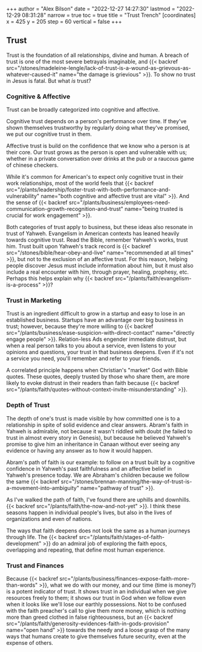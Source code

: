 +++
author = "Alex Bilson"
date = "2022-12-27 14:27:30"
lastmod = "2022-12-29 08:31:28"
narrow = true
toc = true
title = "Trust Trench"
[coordinates]
    x = 425
    y = 205
    step = 60
    vertical = false
+++
## Trust

Trust is the foundation of all relationships, divine and human. A breach of trust is one of the most severe betrayals imaginable, and {{< backref src="/stones/madeleine-lengle/lack-of-trust-is-a-wound-as-grievous-as-whatever-caused-it" name="the damage is grievious" >}}. To show no trust in Jesus is fatal. But what _is_ trust?

### Cognitive & Affective

Trust can be broadly categorized into cognitive and affective.

Cognitive trust depends on a person's performance over time. If they've shown themselves trustworthy by regularly doing what they've promised, we put our cognitive trust in them.

Affective trust is build on the confidence that we know who a person is at their core. Our trust grows as the person is open and vulnerable with us; whether in a private conversation over drinks at the pub or a raucous game of chinese checkers.

While it's common for American's to expect only cognitive trust in their work relationships, most of the world feels that {{< backref src="/plants/leadership/foster-trust-with-both-performance-and-vulnerability" name="both cognitive and affective trust are vital" >}}. And the sense of {{< backref src="/plants/business/employees-need-communication-growth-recognition-and-trust" name="being trusted is crucial for work engagement" >}}.

Both categories of trust apply to business, but these ideas also resonate in trust of Yahweh. Evangelism in American contexts has leaned heavily towards cognitive trust. Read the Bible, remember Yahweh's works, trust him. Trust built upon Yahweh's track record is {{< backref src="/stones/bible/hear-obey-and-live" name="recommended at all times" >}}, but not to the exclusion of an affective trust. For this reason, helping people discover Jesus must include information about him, but it must also include a real encounter with him, through prayer, healing, prophesy, etc. Perhaps this helps explain why {{< backref src="/plants/faith/evangelism-is-a-process" >}}?

### Trust in Marketing

Trust is an ingredient difficult to grow in a startup and easy to lose in an established business. Startups have an advantage over big business in trust; however, because they're more willing to {{< backref src="/plants/business/ease-suspicion-with-direct-contact" name="directly engage people" >}}. Relation-less Ads engender immediate distrust, but when a real person talks to you about a service, even listens to your opinions and questions, your trust in that business deepens. Even if it's not a service you need, you'll remember and refer to your friends.

A correlated principle happens when Christian's "market" God with Bible quotes. These quotes, deeply trusted by those who share them, are more likely to evoke distrust in their readers than faith because {{< backref src="/plants/faith/quotes-without-context-invite-misunderstanding" >}}.

### Depth of Trust

The depth of one's trust is made visible by how committed one is to a relationship in spite of solid evidence and clear answers. Abram's faith in Yahweh is admirable, not because it wasn't riddled with doubt (he failed to trust in almost every story in Genesis), but because he believed Yahweh's promise to give him an inheritance in Canaan without ever seeing any evidence or having any answer as to how it would happen.

Abram's path of faith is our example: to follow on a trust built by a cognitive confidence in Yahweh's past faithfulness and an affective belief in Yahweh's presence today. We are Abraham's children because we follow the same {{< backref src="/stones/brennan-manning/the-way-of-trust-is-a-movement-into-ambiguity" name="pathway of trust" >}}.

As I've walked the path of faith, I've found there are uphills and downhills. {{< backref src="/plants/faith/the-now-and-not-yet" >}}. I think these seasons happen in individual people's lives, but also in the lives of organizations and even of nations.

The ways that faith deepens does not look the same as a human journeys through life. The {{< backref src="/plants/faith/stages-of-faith-development" >}} do an admiral job of exploring the faith epocs, overlapping and repeating, that define most human experience.

### Trust and Finances

Because {{< backref src="/plants/business/finances-expose-faith-more-than-words" >}}, what we do with our money, and our time (time is money?) is a potent indicator of trust. It shows trust in an individual when we give resources freely to them; it shows our trust in God when we follow even when it looks like we'll lose our earthly possessions. Not to be confused with the faith preacher's call to give them more money, which is nothing more than greed clothed in false righteousness, but an {{< backref src="/plants/faith/generosity-evidences-faith-in-gods-provision" name="open hand" >}} towards the needy and a loose grasp of the many ways that humans create to give themselves future security, even at the expense of others.
